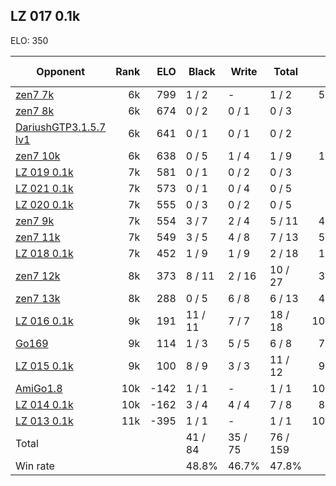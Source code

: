## LZ 017 0.1k ##

ELO: 350

Opponent | Rank | ELO | Black | Write | Total | Win rate
---------|-----:|----:|-------|-------|-------|-------:
[zen7 7k](zen7%207k.md) | 6k | 799 | 1 / 2 | - | 1 / 2 | 50.0%
[zen7 8k](zen7%208k.md) | 6k | 674 | 0 / 2 | 0 / 1 | 0 / 3 | 0.0%
[DariushGTP3.1.5.7 lv1](DariushGTP3.1.5.7%20lv1.md) | 6k | 641 | 0 / 1 | 0 / 1 | 0 / 2 | 0.0%
[zen7 10k](zen7%2010k.md) | 6k | 638 | 0 / 5 | 1 / 4 | 1 / 9 | 11.1%
[LZ 019 0.1k](LZ%20019%200.1k.md) | 7k | 581 | 0 / 1 | 0 / 2 | 0 / 3 | 0.0%
[LZ 021 0.1k](LZ%20021%200.1k.md) | 7k | 573 | 0 / 1 | 0 / 4 | 0 / 5 | 0.0%
[LZ 020 0.1k](LZ%20020%200.1k.md) | 7k | 555 | 0 / 3 | 0 / 2 | 0 / 5 | 0.0%
[zen7 9k](zen7%209k.md) | 7k | 554 | 3 / 7 | 2 / 4 | 5 / 11 | 45.5%
[zen7 11k](zen7%2011k.md) | 7k | 549 | 3 / 5 | 4 / 8 | 7 / 13 | 53.8%
[LZ 018 0.1k](LZ%20018%200.1k.md) | 7k | 452 | 1 / 9 | 1 / 9 | 2 / 18 | 11.1%
[zen7 12k](zen7%2012k.md) | 8k | 373 | 8 / 11 | 2 / 16 | 10 / 27 | 37.0%
[zen7 13k](zen7%2013k.md) | 8k | 288 | 0 / 5 | 6 / 8 | 6 / 13 | 46.2%
[LZ 016 0.1k](LZ%20016%200.1k.md) | 9k | 191 | 11 / 11 | 7 / 7 | 18 / 18 | 100.0%
[Go169](Go169.md) | 9k | 114 | 1 / 3 | 5 / 5 | 6 / 8 | 75.0%
[LZ 015 0.1k](LZ%20015%200.1k.md) | 9k | 100 | 8 / 9 | 3 / 3 | 11 / 12 | 91.7%
[AmiGo1.8](AmiGo1.8.md) | 10k | -142 | 1 / 1 | - | 1 / 1 | 100.0%
[LZ 014 0.1k](LZ%20014%200.1k.md) | 10k | -162 | 3 / 4 | 4 / 4 | 7 / 8 | 87.5%
[LZ 013 0.1k](LZ%20013%200.1k.md) | 11k | -395 | 1 / 1 | - | 1 / 1 | 100.0%
Total | | | 41 / 84 | 35 / 75 | 76 / 159 | 
Win rate| | | 48.8% | 46.7% | 47.8% | 
